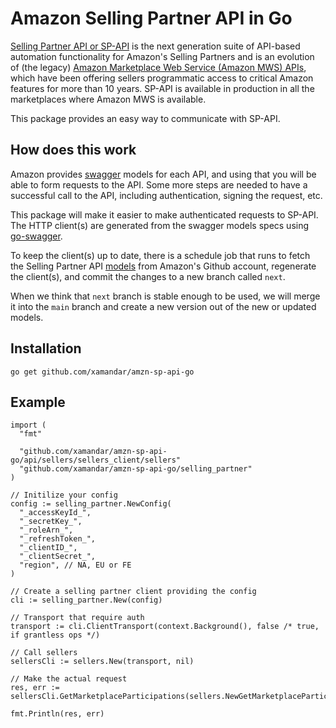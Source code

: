 # Amazon Selling Partner API in Go

[Selling Partner API or SP-API](https://developer-docs.amazon.com/sp-api/) is the next generation suite of API-based automation functionality for Amazon's Selling Partners and is an evolution of (the legacy) [Amazon Marketplace Web Service (Amazon MWS) APIs](https://docs.developer.amazonservices.com/en_US/dev_guide/index.html]), which have been offering sellers programmatic access to critical Amazon features for more than 10 years. SP-API is available in production in all the marketplaces where Amazon MWS is available.

This package provides an easy way to communicate with SP-API.

## How does this work

Amazon provides [swagger](https://swagger.io/) models for each API, and using that you will be able to form requests to the API. Some more steps are needed to have a successful call to the API, including authentication, signing the request, etc.

This package will make it easier to make authenticated requests to SP-API. The HTTP client(s) are generated from the swagger models specs using [go-swagger](https://goswagger.io/).

To keep the client(s) up to date, there is a schedule job that runs to fetch the Selling Partner API [models](https://github.com/amzn/selling-partner-api-models/tree/main/models) from Amazon's Github account, regenerate the client(s), and commit the changes to a new branch called `next`.

When we think that `next` branch is stable enough to be used, we will merge it into the `main` branch and create a new version out of the new or updated models.

## Installation

```
go get github.com/xamandar/amzn-sp-api-go
```

## Example

```golang
import (
  "fmt"

  "github.com/xamandar/amzn-sp-api-go/api/sellers/sellers_client/sellers"
  "github.com/xamandar/amzn-sp-api-go/selling_partner"
)

// Initilize your config
config := selling_partner.NewConfig(
  "_accessKeyId_",
  "_secretKey_",
  "_roleArn_",
  "_refreshToken_",
  "_clientID_",
  "_clientSecret_",
  "region", // NA, EU or FE
)

// Create a selling partner client providing the config
cli := selling_partner.New(config)

// Transport that require auth
transport := cli.ClientTransport(context.Background(), false /* true, if grantless ops */)

// Call sellers
sellersCli := sellers.New(transport, nil)

// Make the actual request
res, err := sellersCli.GetMarketplaceParticipations(sellers.NewGetMarketplaceParticipationsParams())

fmt.Println(res, err)
```
